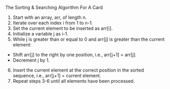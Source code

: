 The Sorting & Searching Algorithm For A Card

1. Start with an array, arr, of length n.
2. Iterate over each index i from 1 to n-1.
3. Set the current element to be inserted as arr[i].
4. Initialize a variable j as i-1.
5. While j is greater than or equal to 0 and arr[j] is greater than the current element:
- Shift arr[j] to the right by one position, i.e., arr[j+1] = arr[j].
- Decrement j by 1.
6. Insert the current element at the correct position in the sorted sequence, i.e., arr[j+1] = current element.
7. Repeat steps 3-6 until all elements have been processed.